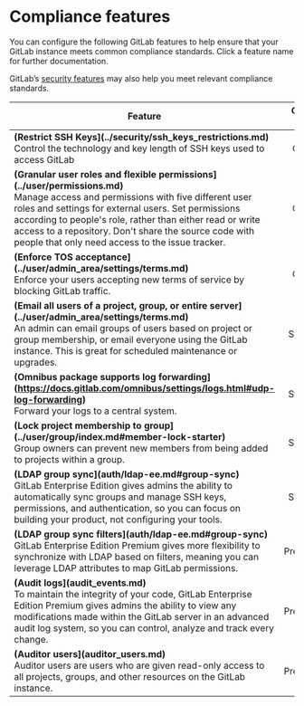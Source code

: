 # Compliance features

You can configure the following GitLab features to help ensure that your GitLab instance meets common compliance standards. Click a feature name for further documentation.

GitLab’s [security features](../security/README.md) may also help you meet relevant compliance standards.

|Feature   |GitLab tier |GitLab.com |
| ---------| :--------: | :-------: |
|**(Restrict SSH Keys](../security/ssh_keys_restrictions.md)**<br>Control the technology and key length of SSH keys used to access GitLab|Core+||
|**(Granular user roles and flexible permissions](../user/permissions.md)**<br>Manage access and permissions with five different user roles and settings for external users. Set permissions according to people's role, rather than either read or write access to a repository. Don't share the source code with people that only need access to the issue tracker.|Core+|✓|
|**(Enforce TOS acceptance](../user/admin_area/settings/terms.md)**<br>Enforce your users accepting new terms of service by blocking GitLab traffic.|Core+||
|**(Email all users of a project, group, or entire server](../user/admin_area/settings/terms.md)**<br>An admin can email groups of users based on project or group membership, or email everyone using the GitLab instance. This is great for scheduled maintenance or upgrades.|Starter+||
|**(Omnibus package supports log forwarding](https://docs.gitlab.com/omnibus/settings/logs.html#udp-log-forwarding)**<br>Forward your logs to a central system.|Starter+||
|**(Lock project membership to group](../user/group/index.md#member-lock-starter)**<br>Group owners can prevent new members from being added to projects within a group.|Starter+|✓|
|**(LDAP group sync](auth/ldap-ee.md#group-sync)**<br>GitLab Enterprise Edition gives admins the ability to automatically sync groups and manage SSH keys, permissions, and authentication, so you can focus on building your product, not configuring your tools.|Starter+||
|**(LDAP group sync filters](auth/ldap-ee.md#group-sync)**<br>GitLab Enterprise Edition Premium gives more flexibility to synchronize with LDAP based on filters, meaning you can leverage LDAP attributes to map GitLab permissions.|Premium+||
|**(Audit logs](audit_events.md)**<br>To maintain the integrity of your code, GitLab Enterprise Edition Premium gives admins the ability to view any modifications made within the GitLab server in an advanced audit log system, so you can control, analyze and track every change.|Premium+||
|**(Auditor users](auditor_users.md)**<br>Auditor users are users who are given read-only access to all projects, groups, and other resources on the GitLab instance.|Premium+||
